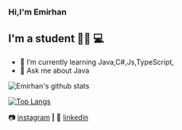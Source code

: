 ### Hi,I'm Emirhan

## I'm a student :man_technologist: :computer:


- 🌱 I’m currently learning Java,C#,Js,TypeScript,
- 💬 Ask me about Java

![Emirhan's github stats](https://github-readme-stats.vercel.app/api?username=dgndmrEmirhan&show_icons=true&theme=dark)


[![Top Langs](https://github-readme-stats.vercel.app/api/top-langs/?username=dgndmrEmirhan&layout=compact)](https://github.com/anuraghazra/github-readme-stats)



📷 [instagram][instagram] **|** 
👔 [linkedin][linkedin]



[instagram]: https://www.instagram.com/dgndmremirhan/?hl=tr
[linkedin]: https://www.linkedin.com/in/emirhan-doğandemir-2294b0201/

